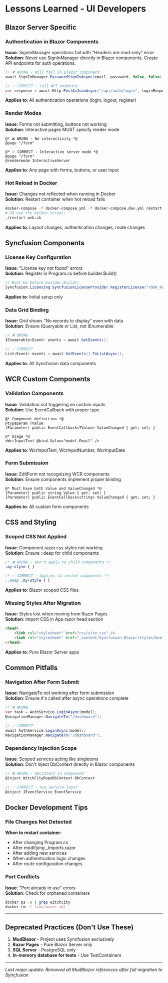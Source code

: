 # Lessons Learned - UI Developers
<!-- Last Updated: 2025-08-04 -->
<!-- Next Review: 2025-09-04 -->

## Blazor Server Specific

### Authentication in Blazor Components
**Issue**: SignInManager operations fail with "Headers are read-only" error  
**Solution**: Never use SignInManager directly in Blazor components. Create API endpoints for auth operations.
```csharp
// ❌ WRONG - Will fail in Blazor component
await SignInManager.PasswordSignInAsync(email, password, false, false);

// ✅ CORRECT - Call API endpoint
var response = await Http.PostAsJsonAsync("/api/auth/login", loginRequest);
```
**Applies to**: All authentication operations (login, logout, register)

### Render Modes
**Issue**: Forms not submitting, buttons not working  
**Solution**: Interactive pages MUST specify render mode
```razor
@* ❌ WRONG - No interactivity *@
@page "/form"

@* ✅ CORRECT - Interactive server mode *@
@page "/form"
@rendermode InteractiveServer
```
**Applies to**: Any page with forms, buttons, or user input

### Hot Reload in Docker
**Issue**: Changes not reflected when running in Docker  
**Solution**: Restart container when hot reload fails
```bash
docker-compose -f docker-compose.yml -f docker-compose.dev.yml restart web
# OR use the helper script:
./restart-web.sh
```
**Applies to**: Layout changes, authentication changes, route changes

## Syncfusion Components

### License Key Configuration
**Issue**: "License key not found" errors  
**Solution**: Register in Program.cs before builder.Build()
```csharp
// Must be before builder.Build()
Syncfusion.Licensing.SyncfusionLicenseProvider.RegisterLicense("YOUR_KEY");
```
**Applies to**: Initial setup only

### Data Grid Binding
**Issue**: Grid shows "No records to display" even with data  
**Solution**: Ensure IQueryable or List, not IEnumerable
```csharp
// ❌ WRONG
IEnumerable<Event> events = await GetEvents();

// ✅ CORRECT  
List<Event> events = await GetEvents().ToListAsync();
```
**Applies to**: All Syncfusion data components

## WCR Custom Components

### Validation Components
**Issue**: Validation not triggering on custom inputs  
**Solution**: Use EventCallback<T> with proper type
```razor
@* Component definition *@
@typeparam TValue
[Parameter] public EventCallback<TValue> ValueChanged { get; set; }

@* Usage *@
<WcrInputText @bind-Value="model.Email" />
```
**Applies to**: WcrInputText, WcrInputNumber, WcrInputDate

### Form Submission
**Issue**: EditForm not recognizing WCR components  
**Solution**: Ensure components implement proper binding
```razor
@* Must have both Value and ValueChanged *@
[Parameter] public string Value { get; set; }
[Parameter] public EventCallback<string> ValueChanged { get; set; }
```
**Applies to**: All custom form components

## CSS and Styling

### Scoped CSS Not Applied
**Issue**: Component.razor.css styles not working  
**Solution**: Ensure ::deep for child components
```css
/* ❌ WRONG - Won't apply to child components */
.my-style { }

/* ✅ CORRECT - Applies to nested components */
::deep .my-style { }
```
**Applies to**: Blazor scoped CSS files

### Missing Styles After Migration
**Issue**: Styles lost when moving from Razor Pages  
**Solution**: Import CSS in App.razor head section
```html
<head>
    <link rel="stylesheet" href="css/site.css" />
    <link rel="stylesheet" href="_content/Syncfusion.Blazor/styles/bootstrap5.css" />
</head>
```
**Applies to**: Pure Blazor Server apps

## Common Pitfalls

### Navigation After Form Submit
**Issue**: NavigateTo not working after form submission  
**Solution**: Ensure it's called after async operations complete
```csharp
// ❌ WRONG
var task = AuthService.LoginAsync(model);
NavigationManager.NavigateTo("/dashboard");

// ✅ CORRECT
await AuthService.LoginAsync(model);
NavigationManager.NavigateTo("/dashboard");
```

### Dependency Injection Scope
**Issue**: Scoped services acting like singletons  
**Solution**: Don't inject DbContext directly in Blazor components
```csharp
// ❌ WRONG - DbContext in component
@inject WitchCityRopeDbContext DbContext

// ✅ CORRECT - Use service layer
@inject IEventService EventService
```

## Docker Development Tips

### File Changes Not Detected
**When to restart container:**
- After changing Program.cs
- After modifying _Imports.razor  
- After adding new services
- When authentication logic changes
- After route configuration changes

### Port Conflicts
**Issue**: "Port already in use" errors  
**Solution**: Check for orphaned containers
```bash
docker ps -a | grep witchcity
docker rm -f [container-id]
```

---

## Deprecated Practices (Don't Use These)

1. **MudBlazor** - Project uses Syncfusion exclusively
2. **Razor Pages** - Pure Blazor Server only
3. **SQL Server** - PostgreSQL only
4. **In-memory database for tests** - Use TestContainers

---

*Last major update: Removed all MudBlazor references after full migration to Syncfusion*